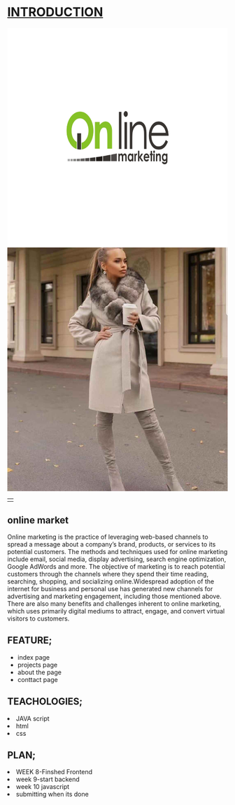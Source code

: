 # <a href="https://hawi888.github.io/2017080021-RIDE-online-market/">INTRODUCTION<a>

<img width="1000" height="500" src="img/logo(3).jpg">
<table>
   <td>
      <tr><img src="img/pic.jpg"></tr>
   </td>
</table>
<h2>online market</h2> 
   Online marketing is the practice of leveraging web-based channels to spread a message about a company’s brand, products, or services to its potential customers. The methods and techniques used for online marketing include email, social media, display advertising, search engine optimization, Google AdWords and more. The objective of marketing is to reach potential customers through the channels where they spend their time reading, searching, shopping, and socializing online.Widespread adoption of the internet for business and personal use has generated new channels for advertising and marketing engagement, including those mentioned above. There are also many benefits and challenges inherent to online marketing, which uses primarily digital mediums to attract, engage, and convert virtual visitors to customers.
<h2>FEATURE;</h2>
<ul>
<li>index page
<li>projects page 
<li>about the page
<li>conttact page 
</ul>
<h2>TEACHOLOGIES;</h2>
<li>JAVA script
<li>html
<li>css
<h2>PLAN;</h2>
<li>WEEK 8-Finshed Frontend
<li>week 9-start backend
<li>week 10 javascript
<li>submitting when its done

